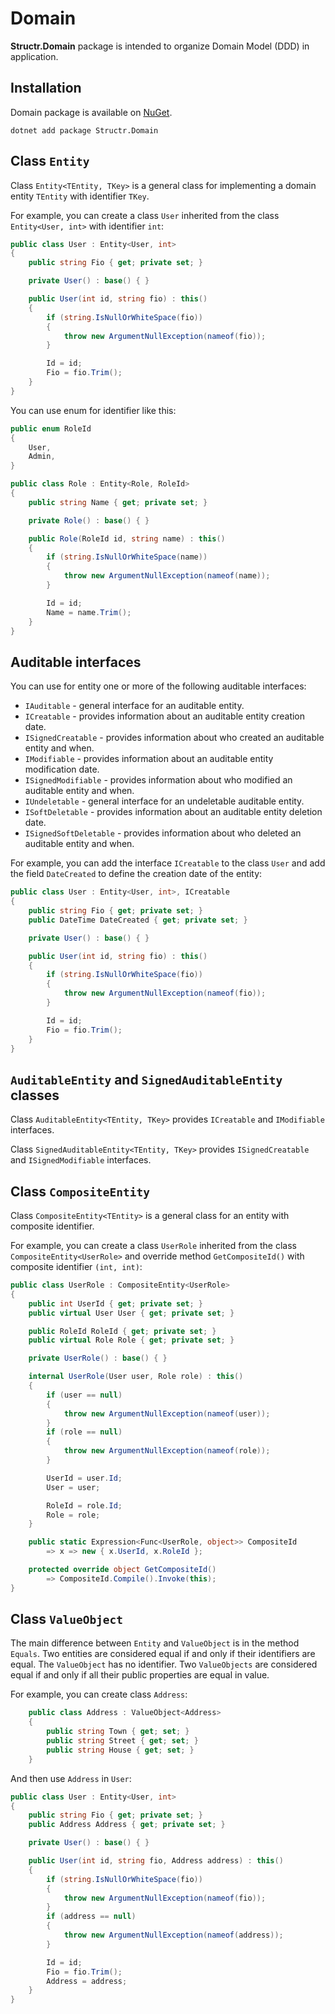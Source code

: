 # Domain

**Structr.Domain** package is intended to organize Domain Model (DDD) in application.

## Installation

Domain package is available on [NuGet](https://www.nuget.org/packages/Structr.Domain/).

```
dotnet add package Structr.Domain
```

## Class `Entity`

Class `Entity<TEntity, TKey>` is a general class for implementing a domain entity `TEntity` with identifier `TKey`.

For example, you can create a class `User` inherited from the class `Entity<User, int>` with identifier `int`:

```csharp
public class User : Entity<User, int>
{
    public string Fio { get; private set; }

    private User() : base() { }

    public User(int id, string fio) : this()
    {
        if (string.IsNullOrWhiteSpace(fio))
        {
            throw new ArgumentNullException(nameof(fio));
        }

        Id = id;
        Fio = fio.Trim();
    }
}
```

You can use enum for identifier like this:

```csharp
public enum RoleId
{
    User,
    Admin,
}

public class Role : Entity<Role, RoleId>
{
    public string Name { get; private set; }

    private Role() : base() { }

    public Role(RoleId id, string name) : this()
    {
        if (string.IsNullOrWhiteSpace(name))
        {
            throw new ArgumentNullException(nameof(name));
        }

        Id = id;
        Name = name.Trim();
    }
}
```

## Auditable interfaces

You can use for entity one or more of the following auditable interfaces:

* `IAuditable` - general interface for an auditable entity.
* `ICreatable` - provides information about an auditable entity creation date.
* `ISignedCreatable` - provides information about who created an auditable entity and when.
* `IModifiable` - provides information about an auditable entity modification date.
* `ISignedModifiable` - provides information about who modified an auditable entity and when.
* `IUndeletable` - general interface for an undeletable auditable entity.
* `ISoftDeletable` - provides information about an auditable entity deletion date.
* `ISignedSoftDeletable` - provides information about who deleted an auditable entity and when.

For example, you can add the interface `ICreatable` to the class `User` and add the field `DateCreated` to define the creation date of the entity:

```csharp
public class User : Entity<User, int>, ICreatable
{
    public string Fio { get; private set; }
    public DateTime DateCreated { get; private set; }

    private User() : base() { }

    public User(int id, string fio) : this()
    {
        if (string.IsNullOrWhiteSpace(fio))
        {
            throw new ArgumentNullException(nameof(fio));
        }

        Id = id;
        Fio = fio.Trim();
    }
}
```

## `AuditableEntity` and `SignedAuditableEntity` classes

Class `AuditableEntity<TEntity, TKey>` provides `ICreatable` and `IModifiable` interfaces.

Class `SignedAuditableEntity<TEntity, TKey>` provides `ISignedCreatable` and `ISignedModifiable` interfaces.

## Class `CompositeEntity`

Class `CompositeEntity<TEntity>` is a general class for an entity <see cref="TEntity"/> with composite identifier.

For example, you can create a class `UserRole` inherited from the class `CompositeEntity<UserRole>` and override method `GetCompositeId()` with composite identifier `(int, int)`:

```csharp
public class UserRole : CompositeEntity<UserRole>
{
    public int UserId { get; private set; }
    public virtual User User { get; private set; }

    public RoleId RoleId { get; private set; }
    public virtual Role Role { get; private set; }

    private UserRole() : base() { }

    internal UserRole(User user, Role role) : this()
    {
        if (user == null)
        {
            throw new ArgumentNullException(nameof(user));
        }
        if (role == null)
        {
            throw new ArgumentNullException(nameof(role));
        }

        UserId = user.Id;
        User = user;

        RoleId = role.Id;
        Role = role;
    }

    public static Expression<Func<UserRole, object>> CompositeId
        => x => new { x.UserId, x.RoleId };

    protected override object GetCompositeId()
        => CompositeId.Compile().Invoke(this);
}
```

## Class `ValueObject`

The main difference between `Entity` and `ValueObject` is in the method `Equals`. Two entities are considered equal if and only if their identifiers are equal. The `ValueObject` has no identifier. Two `ValueObjects` are considered equal if and only if all their public properties are equal in value.

For example, you can create class `Address`:

```csharp
    public class Address : ValueObject<Address>
    {
        public string Town { get; set; }
        public string Street { get; set; }
        public string House { get; set; }
    }
```

And then use `Address` in `User`:

```csharp
public class User : Entity<User, int>
{
    public string Fio { get; private set; }
    public Address Address { get; private set; }

    private User() : base() { }

    public User(int id, string fio, Address address) : this()
    {
        if (string.IsNullOrWhiteSpace(fio))
        {
            throw new ArgumentNullException(nameof(fio));
        }
        if (address == null)
        {
            throw new ArgumentNullException(nameof(address));
        }

        Id = id;
        Fio = fio.Trim();
        Address = address;
    }
}
```
